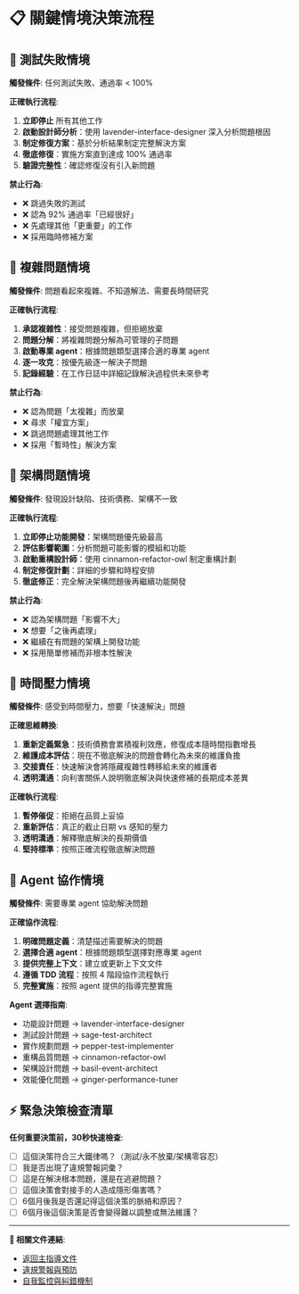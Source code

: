 # 📋 關鍵情境決策流程

## 🔴 測試失敗情境

**觸發條件**: 任何測試失敗、通過率 < 100%

**正確執行流程**:

1. **立即停止** 所有其他工作
2. **啟動設計師分析**：使用 lavender-interface-designer 深入分析問題根因
3. **制定修復方案**：基於分析結果制定完整解決方案
4. **徹底修復**：實施方案直到達成 100% 通過率
5. **驗證完整性**：確認修復沒有引入新問題

**禁止行為**:

- ❌ 跳過失敗的測試
- ❌ 認為 92% 通過率「已經很好」
- ❌ 先處理其他「更重要」的工作
- ❌ 採用臨時修補方案

## 🔴 複雜問題情境

**觸發條件**: 問題看起來複雜、不知道解法、需要長時間研究

**正確執行流程**:

1. **承認複雜性**：接受問題複雜，但拒絕放棄
2. **問題分解**：將複雜問題分解為可管理的子問題
3. **啟動專業 agent**：根據問題類型選擇合適的專業 agent
4. **逐一攻克**：按優先級逐一解決子問題
5. **記錄經驗**：在工作日誌中詳細記錄解決過程供未來參考

**禁止行為**:

- ❌ 認為問題「太複雜」而放棄
- ❌ 尋求「權宜方案」
- ❌ 跳過問題處理其他工作
- ❌ 採用「暫時性」解決方案

## 🔴 架構問題情境

**觸發條件**: 發現設計缺陷、技術債務、架構不一致

**正確執行流程**:

1. **立即停止功能開發**：架構問題優先級最高
2. **評估影響範圍**：分析問題可能影響的模組和功能
3. **啟動重構設計師**：使用 cinnamon-refactor-owl 制定重構計劃
4. **制定修復計劃**：詳細的步驟和時程安排
5. **徹底修正**：完全解決架構問題後再繼續功能開發

**禁止行為**:

- ❌ 認為架構問題「影響不大」
- ❌ 想要「之後再處理」
- ❌ 繼續在有問題的架構上開發功能
- ❌ 採用簡單修補而非根本性解決

## 🔴 時間壓力情境

**觸發條件**: 感受到時間壓力，想要「快速解決」問題

**正確思維轉換**:

1. **重新定義緊急**：技術債務會累積複利效應，修復成本隨時間指數增長
2. **維護成本評估**：現在不徹底解決的問題會轉化為未來的維護負擔
3. **交接責任**：快速解決會將隱藏複雜性轉移給未來的維護者
4. **透明溝通**：向利害關係人說明徹底解決與快速修補的長期成本差異

**正確執行流程**:

1. **暫停催促**：拒絕在品質上妥協
2. **重新評估**：真正的截止日期 vs 感知的壓力
3. **透明溝通**：解釋徹底解決的長期價值
4. **堅持標準**：按照正確流程徹底解決問題

## 🔴 Agent 協作情境

**觸發條件**: 需要專業 agent 協助解決問題

**正確協作流程**:

1. **明確問題定義**：清楚描述需要解決的問題
2. **選擇合適 agent**：根據問題類型選擇對應專業 agent
3. **提供完整上下文**：建立或更新上下文文件
4. **遵循 TDD 流程**：按照 4 階段協作流程執行
5. **完整實施**：按照 agent 提供的指導完整實施

**Agent 選擇指南**:

- 功能設計問題 → lavender-interface-designer
- 測試設計問題 → sage-test-architect
- 實作規劃問題 → pepper-test-implementer
- 重構品質問題 → cinnamon-refactor-owl
- 架構設計問題 → basil-event-architect
- 效能優化問題 → ginger-performance-tuner

## ⚡ 緊急決策檢查清單

**任何重要決策前，30秒快速檢查**:

- [ ] 這個決策符合三大鐵律嗎？（測試/永不放棄/架構零容忍）
- [ ] 我是否出現了違規警報詞彙？
- [ ] 這是在解決根本問題，還是在逃避問題？
- [ ] 這個決策會對接手的人造成隱形傷害嗎？
- [ ] 6個月後我是否還記得這個決策的脈絡和原因？
- [ ] 6個月後這個決策是否會變得難以調整或無法維護？

---

**🔗 相關文件連結**:
- [返回主指導文件](../../CLAUDE.md)
- [違規警報與預防](violation-prevention.md)
- [自我監控與糾錯機制](self-monitoring.md)
